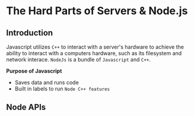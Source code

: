 # The Hard Parts of Servers & Node.js

## Introduction

Javascript utilizes `C++` to interact with a server's hardware to achieve the
ability to interact with a computers hardware, such as its filesystem and
network interace. `NodeJs` is a bundle of `Javascript` and `C++`.

**Purpose of Javascript**<br>

- Saves data and runs code
- Built in labels to run `Node C++ features`

## Node APIs
